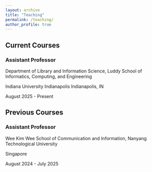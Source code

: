 ```yaml
---
layout: archive
title: "Teaching"
permalink: /teaching/
author_profile: true
---
```


## Current Courses

### Assistant Professor
Department of Library and Information Science, Luddy School of Informatics, Computing, and Engineering

Indiana University Indianapolis Indianapolis, IN

August 2025 - Present

## Previous Courses
### Assistant Professor 
Wee Kim Wee School of Communication and Information, Nanyang Technological University

Singapore

August 2024 - July 2025
